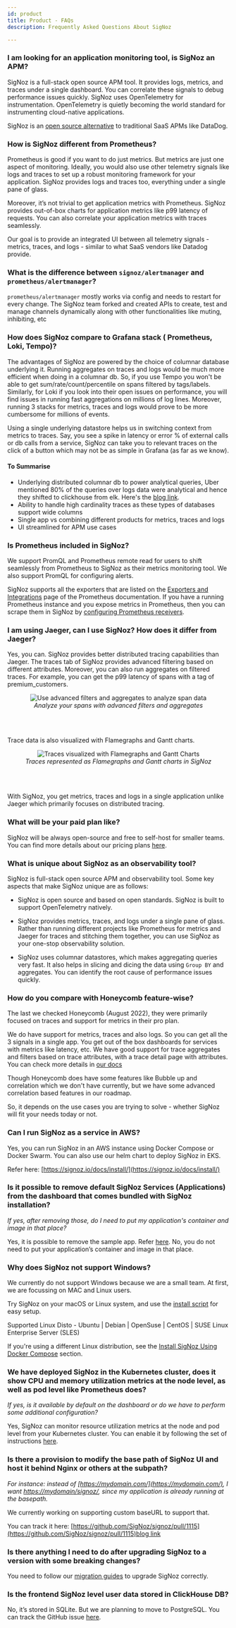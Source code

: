 ```yaml
---
id: product
title: Product - FAQs
description: Frequently Asked Questions About SigNoz

---
```


### I am looking for an application monitoring tool, is SigNoz an APM?

SigNoz is a full-stack open source APM tool. It provides logs, metrics, and traces under a single dashboard. You can correlate these signals to debug performance issues quickly. SigNoz uses OpenTelemetry for instrumentation. OpenTelemetry is quietly becoming the world standard for instrumenting cloud-native applications.

SigNoz is an [open source alternative](https://signoz.io/blog/open-source-datadog-alternative/) to traditional SaaS APMs like DataDog.

### How is SigNoz different from Prometheus?

Prometheus is good if you want to do just metrics. But metrics are just one aspect of monitoring. Ideally, you would also use other telemetry signals like logs and traces to set up a robust monitoring framework for your application. SigNoz provides logs and traces too, everything under a single pane of glass.

Moreover, it’s not trivial to get application metrics with Prometheus. SigNoz provides out-of-box charts for application metrics like p99 latency of requests. You can also correlate your application metrics with traces seamlessly.

Our goal is to provide an integrated UI between all telemetry signals - metrics, traces, and logs - similar to what SaaS vendors like Datadog provide.

### What is the difference between `signoz/alertmanager` and `prometheus/alertmanager`?

`prometheus/alertmanager` mostly works via config and needs to restart for every change. The SigNoz team forked and created APIs to create, test and manage channels dynamically along with other functionalities like muting, inhibiting, etc

### How does SigNoz compare to Grafana stack ( Prometheus, Loki, Tempo)?

The advantages of SigNoz are powered by the choice of columnar database underlying it. Running aggregates on traces and logs would be much more efficient when doing in a columnar db. So, if you use Tempo you won't be able to get sum/rate/count/percentile on spans filtered by tags/labels. Similarly, for Loki if you look into their open issues on performance, you will find issues in running fast aggregations on millions of log lines.
Moreover, running 3 stacks for metrics, traces and logs would prove to be more cumbersome for millions of events.

Using a single underlying datastore helps us in switching context from metrics to traces. Say, you see a spike in latency or error % of external calls or db calls from a service, SigNoz can take you to relevant traces on the click of a button which may not be as simple in Grafana (as far as we know).

#### To Summarise

- Underlying distributed columnar db to power analytical queries, Uber mentioned 80% of the queries over logs data were analytical and hence they shifted to clickhouse from elk. Here's the <a href="https://www.uber.com/en-IN/blog/logging/" rel="noopener noreferrer nofollow" target="_blank">blog link</a>.
- Ability to handle high cardinality traces as these types of databases support wide columns
- Single app vs combining different products for metrics, traces and logs
- UI streamlined for APM use cases

### Is Prometheus included in SigNoz?

We support PromQL and Prometheus remote read for users to shift seamlessly from Prometheus to SigNoz as their metrics monitoring tool. We also support PromQL for configuring alerts.

SigNoz supports all the exporters that are listed on the <a href="https://prometheus.io/docs/instrumenting/exporters/" rel="noopener noreferrer nofollow" target="_blank">Exporters and Integrations</a> page of the Prometheus documentation. If you have a running Prometheus instance and you expose metrics in Prometheus, then you can scrape them in SigNoz by [configuring Prometheus receivers](https://signoz.io/docs/userguide/send-metrics/#enable-a-prometheus-receiver).

### I am using Jaeger, can I use SigNoz? How does it differ from Jaeger?

Yes, you can. SigNoz provides better distributed tracing capabilities than Jaeger. The traces tab of SigNoz provides advanced filtering based on different attributes. Moreover, you can also run aggregates on filtered traces. For example, you can get the p99 latency of spans with a tag of premium_customers.

<figure data-zoomable align='center'>
    <img src="/img/blog/common/trace_filter_apply_aggregates.webp" alt="Use advanced filters and aggregates to analyze span data"/>
    <figcaption><i>Analyze your spans with advanced filters and aggregates</i></figcaption>
</figure>

<br></br>

Trace data is also visualized with Flamegraphs and Gantt charts.

<figure data-zoomable align='center'>
    <img src="/img/blog/common/signoz_flamegraphs.webp" alt="Traces visualized with Flamegraphs and Gantt Charts"/>
    <figcaption><i>Traces represented as Flamegraphs and Gantt charts in SigNoz</i></figcaption>
</figure>

<br></br>

With SigNoz, you get metrics, traces and logs in a single application unlike Jaeger which primarily focuses on distributed tracing.

### What will be your paid plan like?

SigNoz will be always open-source and free to self-host for smaller
teams. You can find more details about our pricing plans [here](https://signoz.io/pricing/).


### What is unique about SigNoz as an observability tool?

SigNoz is full-stack open source APM and observability tool. Some key aspects that make SigNoz unique are as follows:

- SigNoz is open source and based on open standards. SigNoz is built to support OpenTelemetry natively.

- SigNoz provides metrics, traces, and logs under a single pane of glass. Rather than running different projects like Prometheus for metrics and Jaeger for traces and stitching them together, you can use SigNoz as your one-stop observability solution.

- SigNoz uses columnar datastores, which makes aggregating queries very fast. It also helps in slicing and dicing the data using `Group BY` and aggregates. You can identify the root cause of performance issues quickly.

### How do you compare with Honeycomb feature-wise?

The last we checked Honeycomb (August 2022), they were primarily focused on traces and support for metrics in their pro plan.

We do have support for metrics, traces and also logs. So you can get all the 3 signals in a single app. You get out of the box dashboards for services with metrics like latency, etc. We have good support for trace aggregates and filters based on trace attributes, with a trace detail page with attributes. You can check more details in [our docs](https://signoz.io/docs/userguide/traces/)

Though Honeycomb does have some features like Bubble up and correlation which we don't have currently, but we have some advanced correlation based features in our roadmap.

So, it depends on the use cases you are trying to solve - whether SigNoz will fit your needs today or not.


### Can I run SigNoz as a service in AWS?

Yes, you can run SigNoz in an AWS instance using Docker Compose or Docker Swarm. You can also use our helm chart to deploy SigNoz in EKS.

Refer here: [https://signoz.io/docs/install/](https://signoz.io/docs/install/)


### Is it possible to remove default SigNoz Services (Applications) from the dashboard that comes bundled with SigNoz installation?

*If yes, after removing those, do I need to put my application's container and image in that place?*

Yes, it is possible to remove the sample app. Refer [here](https://signoz.io/docs/operate/docker-standalone/#remove-the-sample-application). No, you do not need to put your application’s container and image in that place.


### Why does SigNoz not support Windows?

We currently do not support Windows because we are a small team. At first, we are focussing on MAC and Linux users.

Try SigNoz on your macOS or Linux system, and use the [install script](https://signoz.io/docs/install/#install-signoz-using-the-install-script) for easy setup.

Supported Linux Disto - Ubuntu | Debian | OpenSuse | CentOS | SUSE Linux Enterprise Server (SLES)

If you're using a different Linux distribution, see the [Install SigNoz Using Docker Compose](https://signoz.io/docs/install/#install-signoz-using-docker-compose) section.



### We have deployed SigNoz in the Kubernetes cluster, does it show CPU and memory utilization metrics at the node level, as well as pod level like Prometheus does? 

*If yes, is it available by default on the dashboard or do we have to perform some additional configuration?*

Yes, SigNoz can monitor resource utilization metrics at the node and pod level from your Kubernetes cluster. You can enable it by following the set of instructions [here](https://signoz.io/docs/tutorial/kubernetes-infra-metrics/#steps-to-export-k8s-metrics-to-signoz).


### Is there a provision to modify the base path of SigNoz UI and host it behind Nginx or others at the subpath?

*For instance: instead of [https://mydomain.com/](https://mydomain.com/), I want [https://mydomain/signoz/](https://mydomain/signoz/), since my application is already running at the basepath.*

We currently working on supporting custom baseURL to support that.

You can track it here: [https://github.com/SigNoz/signoz/pull/1115](https://github.com/SigNoz/signoz/pull/1115)<a href="https://www.uber.com/en-IN/blog/logging/" rel="noopener noreferrer nofollow" target="_blank">blog link</a>


### Is there anything I need to do after upgrading SigNoz to a version with some breaking changes?

You need to follow our [migration guides](https://signoz.io/docs/operate/migration/) to upgrade SigNoz correctly.


### Is the frontend SigNoz level user data stored in ClickHouse DB?

No, it’s stored in SQLite. But we are planning to move to PostgreSQL. You can track the GitHub issue <a href="https://github.com/SigNoz/signoz/issues/941" rel="noopener noreferrer nofollow" target="_blank">here</a>.



<!-- ## What is Kafka and Druid?

Kafka is a queuing system, it provides a way to send requests to be processed asynchonously by unknown to the sender instances. The idea that you can scale your processes more easily by decoupling the two and unlike a load balancer, if one instance fails to process a request it can stay on the queue to be processed by another.

Druid is a timeseries database for running queries against pre-aggregated data. Imagine a bunch of records like {host: "ABC", event: "foo", timeperiod: "00:00-01:00", count: 1234}. It's designed to be really fast then at answering queries like "How many bar events occurred in hosts matching "prod-\*" between 3am and 5am?" or "Give me the Baz events at daily intervals for the last 90 days" -->
